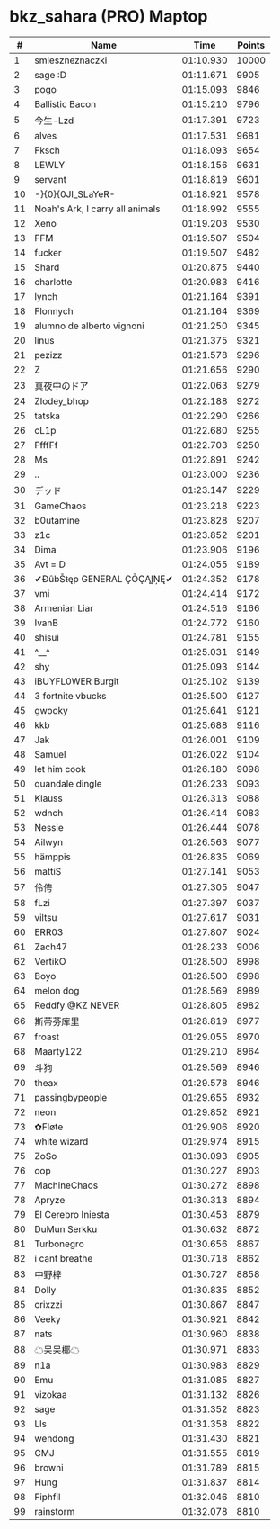 # bkz_sahara (PRO) Maptop

|  # | Name | Time | Points |
|-------------- | -------------- | -------------- | -------------- | 
| 1 | smieszneznaczki | 01:10.930 | 10000 | 
| 2 | sage :D | 01:11.671 | 9905 | 
| 3 | pogo | 01:15.093 | 9846 | 
| 4 | Ballistic Bacon | 01:15.210 | 9796 | 
| 5 | 今生-Lzd | 01:17.391 | 9723 | 
| 6 | alves | 01:17.531 | 9681 | 
| 7 | Fksch | 01:18.093 | 9654 | 
| 8 | LEWLY | 01:18.156 | 9631 | 
| 9 | servant | 01:18.819 | 9601 | 
| 10 | -}{0}{0JI_SLaYeR- | 01:18.921 | 9578 | 
| 11 | Noah's Ark, I carry all animals | 01:18.992 | 9555 | 
| 12 | Xeno | 01:19.203 | 9530 | 
| 13 | FFM | 01:19.507 | 9504 | 
| 14 | fucker | 01:19.507 | 9482 | 
| 15 | Shard | 01:20.875 | 9440 | 
| 16 | charlotte | 01:20.983 | 9416 | 
| 17 | lynch | 01:21.164 | 9391 | 
| 18 | Flonnych | 01:21.164 | 9369 | 
| 19 | alumno de alberto vignoni | 01:21.250 | 9345 | 
| 20 | linus | 01:21.375 | 9321 | 
| 21 | pezizz | 01:21.578 | 9296 | 
| 22 | Z | 01:21.656 | 9290 | 
| 23 | 真夜中のドア | 01:22.063 | 9279 | 
| 24 | Zlodey_bhop | 01:22.188 | 9272 | 
| 25 | tatska | 01:22.290 | 9266 | 
| 26 | cL1p | 01:22.680 | 9255 | 
| 27 | FfffFf | 01:22.703 | 9250 | 
| 28 | Ms | 01:22.891 | 9242 | 
| 29 | .. | 01:23.000 | 9236 | 
| 30 | デッド | 01:23.147 | 9229 | 
| 31 | GameChaos | 01:23.218 | 9223 | 
| 32 | b0utamine | 01:23.828 | 9207 | 
| 33 | z1c | 01:23.852 | 9201 | 
| 34 | Dima | 01:23.906 | 9196 | 
| 35 | Avt = D | 01:24.055 | 9189 | 
| 36 | ✔ĐûbŠŧęp GENERAL ÇŌÇĄĮŅĘ✔ | 01:24.352 | 9178 | 
| 37 | vmi | 01:24.414 | 9172 | 
| 38 | Armenian Liar | 01:24.516 | 9166 | 
| 39 | IvanB | 01:24.772 | 9160 | 
| 40 | shisui | 01:24.781 | 9155 | 
| 41 | ^__^ | 01:25.031 | 9149 | 
| 42 | shy | 01:25.093 | 9144 | 
| 43 | iBUYFL0WER Burgit | 01:25.102 | 9139 | 
| 44 | 3 fortnite vbucks | 01:25.500 | 9127 | 
| 45 | gwooky | 01:25.641 | 9121 | 
| 46 | kkb | 01:25.688 | 9116 | 
| 47 | Jak | 01:26.001 | 9109 | 
| 48 | Samuel | 01:26.022 | 9104 | 
| 49 | let him cook | 01:26.180 | 9098 | 
| 50 | quandale dingle | 01:26.233 | 9093 | 
| 51 | Klauss | 01:26.313 | 9088 | 
| 52 | wdnch | 01:26.414 | 9083 | 
| 53 | Nessie | 01:26.444 | 9078 | 
| 54 | Ailwyn | 01:26.563 | 9077 | 
| 55 | hämppis | 01:26.835 | 9069 | 
| 56 | mattiS | 01:27.141 | 9053 | 
| 57 | 伶俜 | 01:27.305 | 9047 | 
| 58 | fLzi | 01:27.397 | 9037 | 
| 59 | viltsu | 01:27.617 | 9031 | 
| 60 | ERR03 | 01:27.807 | 9024 | 
| 61 | Zach47 | 01:28.233 | 9006 | 
| 62 | VertikO | 01:28.500 | 8998 | 
| 63 | Boyo | 01:28.500 | 8998 | 
| 64 | melon dog | 01:28.569 | 8989 | 
| 65 | Reddfy @KZ NEVER | 01:28.805 | 8982 | 
| 66 | 斯蒂芬库里 | 01:28.819 | 8977 | 
| 67 | froast | 01:29.055 | 8970 | 
| 68 | Maarty122 | 01:29.210 | 8964 | 
| 69 | 斗狗 | 01:29.569 | 8946 | 
| 70 | theax | 01:29.578 | 8946 | 
| 71 | passingbypeople | 01:29.655 | 8932 | 
| 72 | neon | 01:29.852 | 8921 | 
| 73 | ✿Fløte | 01:29.906 | 8920 | 
| 74 | white wizard | 01:29.974 | 8915 | 
| 75 | ZoSo | 01:30.093 | 8905 | 
| 76 | oop | 01:30.227 | 8903 | 
| 77 | MachineChaos | 01:30.272 | 8898 | 
| 78 | Apryze | 01:30.313 | 8894 | 
| 79 | El Cerebro Iniesta | 01:30.453 | 8879 | 
| 80 | DuMun Serkku | 01:30.632 | 8872 | 
| 81 | Turbonegro | 01:30.656 | 8867 | 
| 82 | i cant breathe | 01:30.718 | 8862 | 
| 83 | 中野梓 | 01:30.727 | 8858 | 
| 84 | Dolly | 01:30.835 | 8852 | 
| 85 | crixzzi | 01:30.867 | 8847 | 
| 86 | Veeky | 01:30.921 | 8842 | 
| 87 | nats | 01:30.960 | 8838 | 
| 88 | ☁呆呆椰☁ | 01:30.971 | 8833 | 
| 89 | n1a | 01:30.983 | 8829 | 
| 90 | Emu | 01:31.085 | 8827 | 
| 91 | vizokaa | 01:31.132 | 8826 | 
| 92 | sage | 01:31.352 | 8823 | 
| 93 | Lls | 01:31.358 | 8822 | 
| 94 | wendong | 01:31.430 | 8821 | 
| 95 | CMJ | 01:31.555 | 8819 | 
| 96 | browni | 01:31.789 | 8815 | 
| 97 | Hung | 01:31.837 | 8814 | 
| 98 | Fiphfil | 01:32.046 | 8810 | 
| 99 | rainstorm | 01:32.078 | 8810 | 

